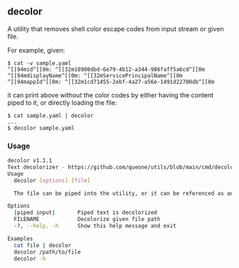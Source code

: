 ## decolor
A utility that removes shell color escape codes from input stream or given file.

For example, given: 

```
$ cat -v sample.yaml
^[[94mid^[[0m: ^[[32m18900dbd-6e79-4b12-a344-986faff5a6cd^[[0m
^[[94mdisplayName^[[0m: ^[[32mServicePrincipalName^[[0m
^[[94mappId^[[0m: ^[[32m1cd71455-2ebf-4a27-a56e-1491d22700db^[[0m
```
it can print above without the color codes by either having the content piped to it, or directly loading the file: 

```
$ cat sample.yaml | decolor
...
$ decolor sample.yaml
```

### Usage

```bash
decolor v1.1.1
Text decolorizer - https://github.com/queone/utils/blob/main/cmd/decolor/README.md
Usage
  decolor [options] [file]

  The file can be piped into the utility, or it can be referenced as an argument.

Options
  |piped input|       Piped text is decolorized
  FILENAME            Decolorize given file path
  -?, --help, -h      Show this help message and exit

Examples
  cat file | decolor
  decolor /path/to/file
  decolor -h
```
